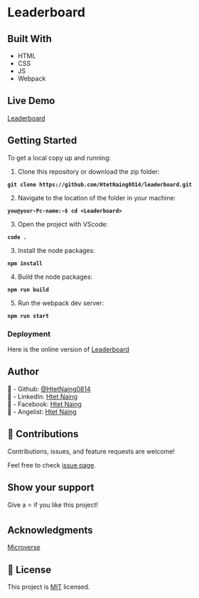 # Leaderboard

## Built With
- HTML
- CSS
- JS
- Webpack

## Live Demo

[Leaderboard](https://htetnaing0814.github.io/Leaderboard/)

## Getting Started

To get a local copy up and running:

1. Clone this repository or download the zip folder:

**``git clone https://github.com/HtetNaing0814/leaderboard.git``**

2. Navigate to the location of the folder in your machine:

**``you@your-Pc-name:~$ cd <Leaderboard>``**

3. Open the project with VScode:

**``code .``**

3. Install the node packages:

**``npm install``**

4. Build the node packages:

**``npm run build``**

5. Run the webpack dev server:

**``npm run start``**

### Deployment

Here is the online version of [Leaderboard](https://htetnaing0814.github.io/leaderboard/)

## Author
👤 - Github: [@HtetNaing0814](https://github.com/HtetNaing0814/)<br>
👤 - LinkedIn: [Htet Naing](https://www.linkedin.com/in/htet-naing-b4882a1aa/)<br>
👤 - Facebook: [Htet Naing](https://www.facebook.com/rexsoul1819)<br>
👤 - Angelist: [Htet Naing](https://angel.co/u/htet-naing-2)<br>

## 🤝 Contributions
Contributions, issues, and feature requests are welcome!

Feel free to check [issue page](https://github.com/HtetNaing0814/leaderboard/issues).

## Show your support
Give a ⭐️ if you like this project!

## Acknowledgments
[Microverse](https://bit.ly/MicroverseTN)

## 📝 License
This project is [MIT](./MIT.md) licensed.